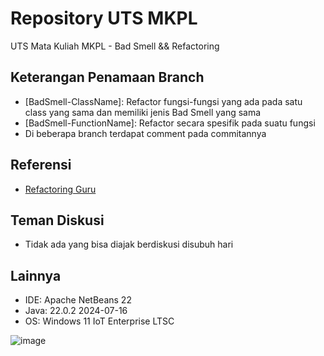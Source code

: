 # Repository UTS MKPL
UTS Mata Kuliah MKPL - Bad Smell && Refactoring

## Keterangan Penamaan Branch
- [BadSmell-ClassName]: Refactor fungsi-fungsi yang ada pada satu class yang sama dan memiliki jenis Bad Smell yang sama
- [BadSmell-FunctionName]: Refactor secara spesifik pada suatu fungsi
- Di beberapa branch terdapat comment pada commitannya

## Referensi
- [Refactoring Guru](https://refactoring.guru/refactoring)

## Teman Diskusi
- Tidak ada yang bisa diajak berdiskusi disubuh hari

## Lainnya
- IDE: Apache NetBeans 22
- Java: 22.0.2 2024-07-16
- OS: Windows 11 IoT Enterprise LTSC

![image](https://github.com/user-attachments/assets/bc5c58a4-76d5-4b58-ab7c-d569815489b0)
